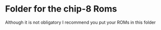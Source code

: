 # Folder for the chip-8 Roms
Although it is not obligatory I recommend you put your ROMs in this folder